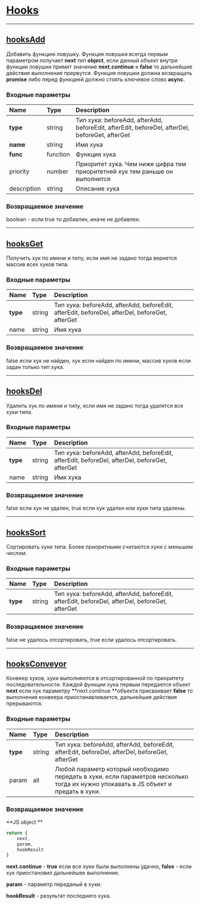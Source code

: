 # [Hooks](#Hooks)

---

## [hooksAdd](#hooksAdd)

Добавить функцию ловушку. Функция ловушки всегда первым параметром получает **next** тип **object**, если данный объект внутри функции ловушки примит значение **next.continue = false** то дальнейшие действия выполнения прервутся. Функция ловушки должна возвращать **promise** либо перед функцией должно стоять ключевое слово **async**.

### Входные параметры

| Name | Type | Description |
| :--- | :--- | :--- |
| **type** | string | Тип хука: beforeAdd, afterAdd, beforeEdit, afterEdit, beforeDel, afterDel, beforeGet, afterGet |
| **name** | string | Имя хука |
| **func** | function | Функция хука |
| priority | number | Приоритет хука. Чем ниже цифра тем приоритетней хук тем раньше он выполнится |
| description | string | Описание хука |

### Возвращаемое значение

boolean - если true то добавлен, иначе не добавлен.

---

## [hooksGet](#hooksGet)

Получить хук по имени и типу, если имя не задано тогда вернется массив всех хуков типа.

### Входные параметры

| Name | Type | Description |
| :--- | :--- | :--- |
| **type** | string | Тип хука: beforeAdd, afterAdd, beforeEdit, afterEdit, beforeDel, afterDel, beforeGet, afterGet |
| name | string | Имя хука |

### Возвращаемое значение

false если хук не найден, хук если найден по имени, массив хуков если задан только тип хука.

---

## [hooksDel](#hooksDel)

Удалить хук по имени и типу, если имя не задано тогда удалятся все хуки типа.

### Входные параметры

| Name | Type | Description |
| :--- | :--- | :--- |
| **type** | string | Тип хука: beforeAdd, afterAdd, beforeEdit, afterEdit, beforeDel, afterDel, beforeGet, afterGet |
| name | string | Имя хука |

### Возвращаемое значение

false если хук не удален, true если хук удален или хуки типа удалены.

---

## [hooksSort](#hooksSort)

Сортировать хуки типа. Более приоритными считаются хуки с меньшим числом.

### Входные параметры

| Name | Type | Description |
| :--- | :--- | :--- |
| **type** | string | Тип хука: beforeAdd, afterAdd, beforeEdit, afterEdit, beforeDel, afterDel, beforeGet, afterGet |

### Возвращаемое значение

false не удалось отсортировать, true если удалось отсортировать.

---

## [hooksConveyor](#hooksConveyor)

Конвеер хуков, хуки выполняются в отсортированной по приоритету последовательности. Каждой функции хука первым передается объект **next** если хук параметру **next.continue **объекта присваивает **false** то выполнения конвеера приостанавливается, дальнейшие действия прерываются.

### Входные параметры

| Name | Type | Description |
| :--- | :--- | :--- |
| **type** | string | Тип хука: beforeAdd, afterAdd, beforeEdit, afterEdit, beforeDel, afterDel, beforeGet, afterGet |
| param | all | Любой параметр который необходимо передать в хуки. если параметров несколько тогда их нужно упокавать в JS объект и предать в хуки. |

### Возвращаемое значение

**JS object **

```js
return {
    next,
    param,
    hookResult
}
```

**next.continue** - **true** если все хуки были выполнены удачно, **false** - если хук приостановил дальнейшее выполнение.

**param** - параметр переданый в хуки.

**hookResult** - результат последнего хука.

